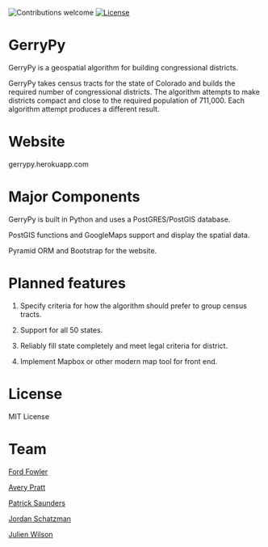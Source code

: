 ![Contributions welcome](https://img.shields.io/badge/contributions-welcome-brightgreen.svg)
[![License](https://img.shields.io/badge/license-MIT%20License-brightgreen.svg)](https://opensource.org/licenses/MIT)


# GerryPy
GerryPy is a geospatial algorithm for building congressional districts.

GerryPy takes census tracts for the state of Colorado and builds the required number of congressional districts.  The algorithm attempts to make districts compact and close to the required population of 711,000.  Each algorithm attempt produces a different result.

# Website
gerrypy.herokuapp.com

# Major Components
GerryPy is built in Python and uses a PostGRES/PostGIS database.  

PostGIS functions and GoogleMaps support and display the spatial data.

Pyramid ORM and Bootstrap for the website.

# Planned features
1) Specify criteria for how the algorithm should prefer to group census tracts.

2) Support for all 50 states.

3) Reliably fill state completely and meet legal criteria for district.

4) Implement Mapbox or other modern map tool for front end.

# License
MIT License

# Team
[Ford Fowler](https://github.com/fordf "Good At Everything")

[Avery Pratt](https://github.com/averyprett "Found Another Edge Case in the Algorithm")

[Patrick Saunders](https://github.com/pasaunders "Legal Mind and Test Master")

[Jordan Schatzman](https://github.com/julienawilson "Database Genius")

[Julien Wilson](https://github.com/julienawilson "The Mapper")
